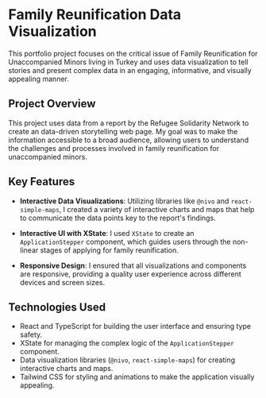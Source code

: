 # Family Reunification Data Visualization

This portfolio project focuses on the critical issue of Family Reunification for Unaccompanied Minors living in Turkey and uses data visualization to tell stories and present complex data in an engaging, informative, and visually appealing manner.

## Project Overview

This project uses data from a report by the Refugee Solidarity Network to create an data-driven storytelling web page. My goal was to make the information accessible to a broad audience, allowing users to understand the challenges and processes involved in family reunification for unaccompanied minors.

## Key Features

- **Interactive Data Visualizations**: Utilizing libraries like `@nivo` and `react-simple-maps`, I created a variety of interactive charts and maps that help to communicate the data points key to the report's findings.

- **Interactive UI with XState**: I used `XState` to create an `ApplicationStepper` component, which guides users through the non-linear stages of applying for family reunification.

- **Responsive Design**: I ensured that all visualizations and components are responsive, providing a quality user experience across different devices and screen sizes.

## Technologies Used

- React and TypeScript for building the user interface and ensuring type safety.
- XState for managing the complex logic of the `ApplicationStepper` component.
- Data visualization libraries (`@nivo`, `react-simple-maps`) for creating interactive charts and maps.
- Tailwind CSS for styling and animations to make the application visually appealing.
